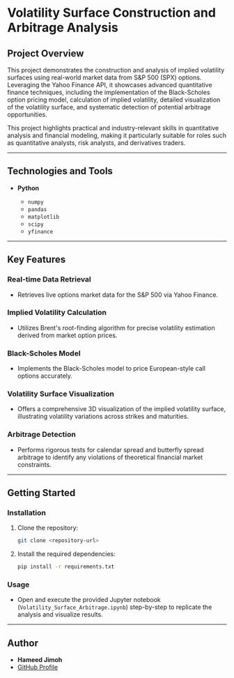 # Volatility Surface Construction and Arbitrage Analysis

## Project Overview

This project demonstrates the construction and analysis of implied volatility surfaces using real-world market data from S\&P 500 (SPX) options. Leveraging the Yahoo Finance API, it showcases advanced quantitative finance techniques, including the implementation of the Black-Scholes option pricing model, calculation of implied volatility, detailed visualization of the volatility surface, and systematic detection of potential arbitrage opportunities.

This project highlights practical and industry-relevant skills in quantitative analysis and financial modeling, making it particularly suitable for roles such as quantitative analysts, risk analysts, and derivatives traders.

---

## Technologies and Tools

* **Python**

  * `numpy`
  * `pandas`
  * `matplotlib`
  * `scipy`
  * `yfinance`

---

## Key Features

### Real-time Data Retrieval

* Retrieves live options market data for the S\&P 500 via Yahoo Finance.

### Implied Volatility Calculation

* Utilizes Brent's root-finding algorithm for precise volatility estimation derived from market option prices.

### Black-Scholes Model

* Implements the Black-Scholes model to price European-style call options accurately.

### Volatility Surface Visualization

* Offers a comprehensive 3D visualization of the implied volatility surface, illustrating volatility variations across strikes and maturities.

### Arbitrage Detection

* Performs rigorous tests for calendar spread and butterfly spread arbitrage to identify any violations of theoretical financial market constraints.

---

## Getting Started

### Installation

1. Clone the repository:

   ```bash
   git clone <repository-url>
   ```

2. Install the required dependencies:

   ```bash
   pip install -r requirements.txt
   ```

### Usage

* Open and execute the provided Jupyter notebook (`Volatility_Surface_Arbitrage.ipynb`) step-by-step to replicate the analysis and visualize results.

---

##  Author

* **Hameed Jimoh**
* [GitHub Profile](](https://github.com/hameed-abiodun/))

